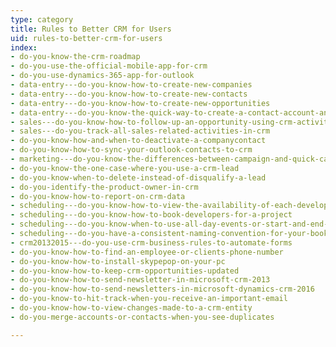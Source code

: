 ```yaml
---
type: category
title: Rules to Better CRM for Users
uid: rules-to-better-crm-for-users
index:
- do-you-know-the-crm-roadmap
- do-you-use-the-official-mobile-app-for-crm
- do-you-use-dynamics-365-app-for-outlook
- data-entry---do-you-know-how-to-create-new-companies
- data-entry---do-you-know-how-to-create-new-contacts
- data-entry---do-you-know-how-to-create-new-opportunities
- data-entry---do-you-know-the-quick-way-to-create-a-contact-account-and-opportunity-in-one-go
- sales---do-you-know-how-to-follow-up-an-opportunity-using-crm-activities
- sales---do-you-track-all-sales-related-activities-in-crm
- do-you-know-how-and-when-to-deactivate-a-companycontact
- do-you-know-how-to-sync-your-outlook-contacts-to-crm
- marketing---do-you-know-the-differences-between-campaign-and-quick-campaign-in-crm-2013
- do-you-know-the-one-case-where-you-use-a-crm-lead
- do-you-know-when-to-delete-instead-of-disqualify-a-lead
- do-you-identify-the-product-owner-in-crm
- do-you-know-how-to-report-on-crm-data
- scheduling---do-you-know-how-to-view-the-availability-of-each-developer-resource-scheduling
- scheduling---do-you-know-how-to-book-developers-for-a-project
- scheduling---do-you-know-when-to-use-all-day-events-or-start-and-end-times-with-recurrence
- scheduling---do-you-have-a-consistent-naming-convention-for-your-bookings
- crm20132015---do-you-use-crm-business-rules-to-automate-forms
- do-you-know-how-to-find-an-employee-or-clients-phone-number
- do-you-know-how-to-install-skypepop-on-your-pc
- do-you-know-how-to-keep-crm-opportunities-updated
- do-you-know-how-to-send-newsletter-in-microsoft-crm-2013
- do-you-know-how-to-send-newsletters-in-microsoft-dynamics-crm-2016
- do-you-know-to-hit-track-when-you-receive-an-important-email
- do-you-know-how-to-view-changes-made-to-a-crm-entity
- do-you-merge-accounts-or-contacts-when-you-see-duplicates

---
```

<p>​​<br></p>


